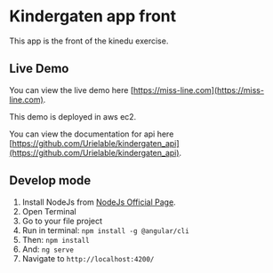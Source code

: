 # Kindergaten app front

This app is the front of the kinedu exercise.

## Live Demo

You can view the live demo here [https://miss-line.com](https://miss-line.com).

This demo is deployed in aws ec2.

You can view the documentation for api here [https://github.com/Urielable/kindergaten_api](https://github.com/Urielable/kindergaten_api).

## Develop mode

1. Install NodeJs from [NodeJs Official Page](https://nodejs.org/en).
2. Open Terminal
3. Go to your file project
4. Run in terminal: ```npm install -g @angular/cli```
5. Then: ```npm install```
6. And: ```ng serve```
7. Navigate to `http://localhost:4200/`
